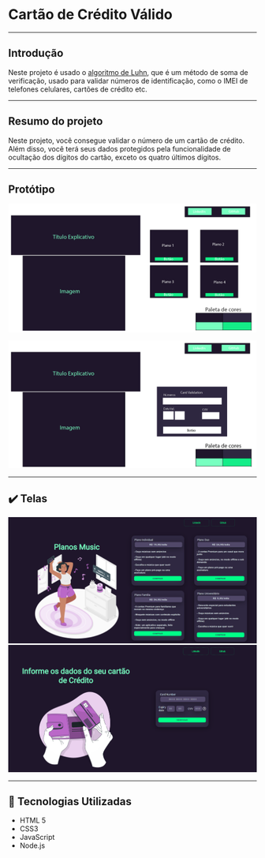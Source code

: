 # Cartão de Crédito Válido

---

## Introdução

Neste projeto é usado o [algoritmo de Luhn](https://en.wikipedia.org/wiki/Luhn_algorithm), que é um método de soma de verificação,
usado para validar números de identificação, como o IMEI de telefones celulares, cartões de crédito etc.

---

## Resumo do projeto

Neste projeto, você consegue validar o número de um cartão de crédito.
Além disso, você terá seus dados protegidos pela funcionalidade de ocultação
dos dígitos do cartão, exceto os quatro últimos dígitos.

---

## Protótipo

![Protótipo tela 1](Prototipagem1.png)

![Protótipo tela 2](Prototipagem2.png)

---

## ✔️ Telas

![Tela do Home](tela.png)
![Tela do Card](tela_card.png)

---

## :robot: Tecnologias Utilizadas

- HTML 5
- CSS3
- JavaScript
- Node.js
